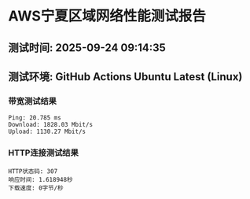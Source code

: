 # AWS宁夏区域网络性能测试报告
## 测试时间: 2025-09-24 09:14:35
## 测试环境: GitHub Actions Ubuntu Latest (Linux)

### 带宽测试结果
```
Ping: 20.785 ms
Download: 1828.03 Mbit/s
Upload: 1130.27 Mbit/s
```

### HTTP连接测试结果
```
HTTP状态码: 307
响应时间: 1.618948秒
下载速度: 0字节/秒
```

